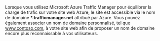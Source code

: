 Lorsque vous utilisez Microsoft Azure Traffic Manager pour équilibrer la charge de trafic sur votre site web Azure, le site est accessible via le nom de domaine **\*.trafficmanager.net** attribué par Azure. Vous pouvez également associer un nom de domaine personnalisé, tel que www.contoso.com, à votre site web afin de proposer un nom de domaine encore plus reconnaissable à vos utilisateurs.


<!--HONumber=52--> 
